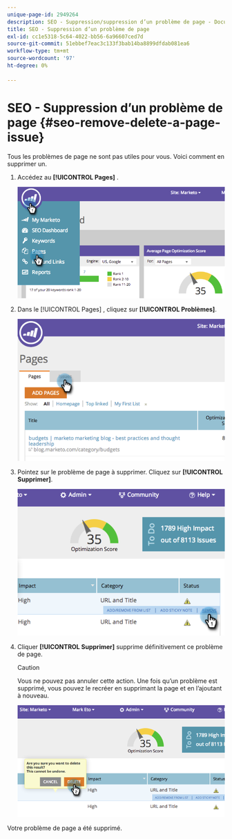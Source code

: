 ```yaml
---
unique-page-id: 2949264
description: SEO - Suppression/suppression d’un problème de page - Documents Marketo - Documentation du produit
title: SEO - Suppression d’un problème de page
exl-id: cc1e5318-5c64-4022-bb56-6a96607ced7d
source-git-commit: 51ebbef7eac3c133f3bab14ba8899dfdab081ea6
workflow-type: tm+mt
source-wordcount: '97'
ht-degree: 0%

---
```


# SEO - Suppression d’un problème de page {#seo-remove-delete-a-page-issue}

Tous les problèmes de page ne sont pas utiles pour vous. Voici comment en supprimer un.

1. Accédez au **[!UICONTROL Pages]** .

   ![](assets/image2014-9-18-14-3a0-3a16.png)

1. Dans le [!UICONTROL Pages] , cliquez sur **[!UICONTROL Problèmes]**.

   ![](assets/image2014-9-18-14-3a0-3a30.png)

1. Pointez sur le problème de page à supprimer. Cliquez sur **[!UICONTROL Supprimer]**.

   ![](assets/image2014-9-18-14-3a0-3a38.png)

1. Cliquer **[!UICONTROL Supprimer]** supprime définitivement ce problème de page.

   >[!CAUTION]
   >
   >Vous ne pouvez pas annuler cette action. Une fois qu’un problème est supprimé, vous pouvez le recréer en supprimant la page et en l’ajoutant à nouveau.

   ![](assets/image2014-9-18-14-3a1-3a28.png)

Votre problème de page a été supprimé.
